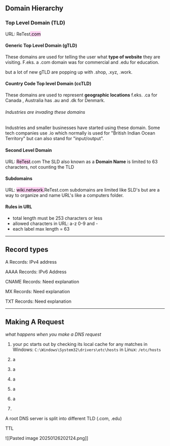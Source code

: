 ## Domain Hierarchy
### Top Level Domain (TLD)
URL: ReTest<mark style="background: #FFB8EBA6;">.com</mark>

#### Generic Top Level Domain (gTLD)
These domains are used for telling the user what **type of website** they are visiting. 
F.eks. a .com domain was for commercial and .edu for education.

but a lot of new gTLD are popping up with .shop, .xyz, .work.

#### Country Code Top level Domain (ccTLD)
These domains are used to represent **geographic locations** f.eks. .ca for Canada , Australia has .au and .dk for Denmark.
###### Industries are invading these domains
Industries and smaller businesses have started using these domain.
Some tech companies use .io which normally is used for "British Indian Ocean Territory" but can also stand for "input/output".






#### Second Level Domain
URL: <mark style="background: #FFB8EBA6;">ReTest</mark>.com
The SLD also known as a **Domain Name** is limited to 63 characters, not counting the TLD


#### Subdomains
URL: <mark style="background: #FFB8EBA6;">wiki.network.</mark>ReTest.com
subdomains are limited like SLD's but are a way to organize and name URL's like a computers folder.


#### Rules in URL
- total length must be 253 characters or less
- allowed characters in URL:
  a-z 0-9 and -
- each label max length = 63


-----

## Record types

A Records: IPv4 address

AAAA Records: IPv6 Address

CNAME Records: Need explanation 

MX Records: Need explanation

TXT Records: Need explanation

-----

## Making A Request
*what happens when you make a DNS request*

1. your pc starts out by checking its local cache for any matches
   in Windows: `C:\Windows\System32\drivers\etc\hosts`
   in Linux: `/etc/hosts` 
   
2. a
3. a
4. a
5. a
6. a
7. 

A root DNS server is split into different TLD (.com, .edu)

TTL




![[Pasted image 20250126202124.png]]
